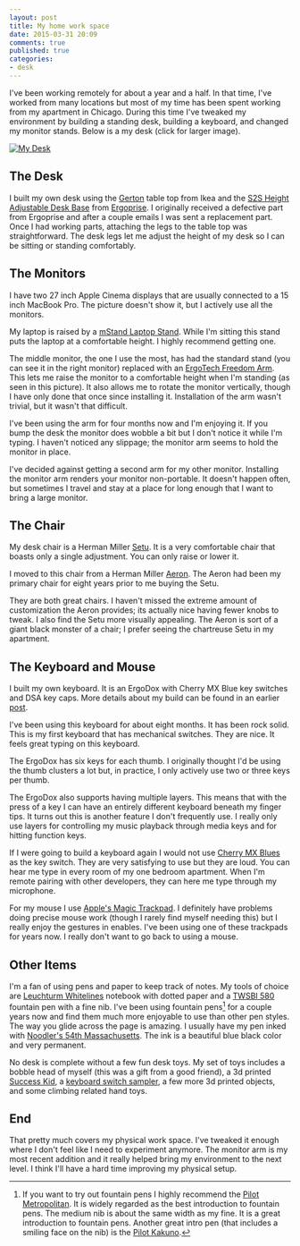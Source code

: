 ```yaml
---
layout: post
title: My home work space
date: 2015-03-31 20:09
comments: true
published: true
categories:
- desk
---
```


I've been working remotely for about a year and a half. In that time,
I've worked from many locations but most of my time has been spent
working from my apartment in Chicago. During this time I've tweaked my
environment by building a standing desk, building a keyboard, and
changed my monitor stands. Below is a my desk (click for larger
image).

[![My Desk](/images/my-desk-small.png "Picture of my desk")](/images/my-desk.png)

## The Desk

I built my own desk using the
[Gerton](http://www.ikea.com/us/en/catalog/products/50106773/) table
top from Ikea and the
[S2S Height Adjustable Desk Base](http://www.ergoprise.com/s2s-height-adjustable-desk-base-new-improved/)
from [Ergoprise](http://www.ergoprise.com/). I originally received a
defective part from Ergoprise and after a couple emails I was sent a
replacement part. Once I had working parts, attaching the legs to the
table top was straightforward. The desk legs let me adjust the height
of my desk so I can be sitting or standing comfortably.

## The Monitors

I have two 27 inch Apple Cinema displays that are usually connected to
a 15 inch MacBook Pro. The picture doesn't show it, but I actively use
all the monitors.

My laptop is raised by a
[mStand Laptop Stand](http://www.amazon.com/gp/product/B000OOYECC/ref=as_li_tl?ie=UTF8&camp=1789&creative=390957&creativeASIN=B000OOYECC&linkCode=as2&tag=jakemccrary08-20&linkId=L5THOTZHJ6FPJSAL).
While I'm sitting this stand puts the laptop at a comfortable height.
I highly recommend getting one.

The middle monitor, the one I use the most, has had the standard stand
(you can see it in the right monitor) replaced with an
[ErgoTech Freedom Arm](http://www.amazon.com/gp/product/B00BZC05WU/ref=as_li_tl?ie=UTF8&camp=1789&creative=390957&creativeASIN=B00BZC05WU&linkCode=as2&tag=jakemccrary08-20&linkId=ADQ435RJ65U5DK3C).
This lets me raise the monitor to a comfortable height when I'm
standing (as seen in this picture). It also allows me to rotate the
monitor vertically, though I have only done that once since installing
it. Installation of the arm wasn't trivial, but it wasn't that
difficult.

I've been using the arm for four months now and I'm enjoying it. If
you bump the desk the monitor does wobble a bit but I don't notice it
while I'm typing. I haven't noticed any slippage; the monitor arm
seems to hold the monitor in place.

I've decided against getting a second arm for my other monitor.
Installing the monitor arm renders your monitor non-portable. It
doesn't happen often, but sometimes I travel and stay at a place for
long enough that I want to bring a large monitor.

## The Chair

My desk chair is a Herman Miller
[Setu](http://www.amazon.com/gp/product/B003YBMD34/ref=as_li_tl?ie=UTF8&camp=1789&creative=390957&creativeASIN=B003YBMD34&linkCode=as2&tag=jakemccrary08-20&linkId=L3ILROZ432MA4D3X).
It is a very comfortable chair that boasts only a single adjustment.
You can only raise or lower it.

I moved to this chair from a Herman Miller
[Aeron](http://www.amazon.com/gp/product/B003M1C7XW/ref=as_li_tl?ie=UTF8&camp=1789&creative=390957&creativeASIN=B003M1C7XW&linkCode=as2&tag=jakemccrary08-20&linkId=UCME7BFLAB2XXQJV).
The Aeron had been my primary chair for eight years prior to me buying
the Setu.

They are both great chairs. I haven't missed the extreme amount of
customization the Aeron provides; its actually nice having fewer knobs
to tweak. I also find the Setu more visually appealing. The Aeron is
sort of a giant black monster of a chair; I prefer seeing the
chartreuse Setu in my apartment.

## The Keyboard and Mouse

I built my own keyboard. It is an ErgoDox with Cherry MX Blue
key switches and DSA key caps. More details about my build can be found
in an earlier [post](/blog/2014/07/27/building-the-ergodox-keyboard/).

I've been using this keyboard for about eight months. It has been rock
solid. This is my first keyboard that has mechanical switches. They
are nice. It feels great typing on this keyboard.

The ErgoDox has six keys for each thumb. I originally thought I'd be
using the thumb clusters a lot but, in practice, I only actively use
two or three keys per thumb.

The ErgoDox also supports having multiple layers. This means that with
the press of a key I can have an entirely different keyboard beneath
my finger tips. It turns out this is another feature I don't frequently
use. I really only use layers for controlling my music playback
through media keys and for hitting function keys.

If I were going to build a keyboard again I would not use
[Cherry MX Blues](http://deskthority.net/wiki/Cherry_MX_Blue) as the
key switch. They are very satisfying to use but they are loud. You can
hear me type in every room of my one bedroom apartment. When I'm
remote pairing with other developers, they can here me type through my
microphone.

For my mouse I use
[Apple's Magic Trackpad](https://www.amazon.com/Apple-MC380Z-A-Magic-Trackpad/dp/B003XLYAWC/ref=as_sl_pc_ss_til?tag=jakemccrary08-20&linkCode=w01&linkId=7FVKQDGTRNAJ7BCL&creativeASIN=B003XLYAWC).
I definitely have problems doing precise mouse work (though I rarely
find myself needing this) but I really enjoy the gestures in enables.
I've been using one of these trackpads for years now. I really don't
want to go back to using a mouse.

## Other Items

I'm a fan of using pens and paper to keep track of notes. My tools of
choice are
[Leuchturm Whitelines](http://www.amazon.com/gp/product/B00IYL90B2/ref=as_li_tl?ie=UTF8&camp=1789&creative=390957&creativeASIN=B00IYL90B2&linkCode=as2&tag=jakemccrary08-20&linkId=VNOMEHJO7O2NBRKG)
notebook with dotted paper and a
[TWSBI 580](http://www.amazon.com/gp/product/B00BT1BLRU/ref=as_li_tl?ie=UTF8&camp=1789&creative=390957&creativeASIN=B00BT1BLRU&linkCode=as2&tag=jakemccrary08-20&linkId=EG7HCYOI2SNHO2OI)
fountain pen with a fine nib. I've been using fountain pens[^1] for a
couple years now and find them much more enjoyable to use than other
pen styles. The way you glide across the page is amazing. I usually
have my pen inked with
[Noodler's 54th Massachusetts](http://www.amazon.com/gp/product/B00DJAKBAW/ref=as_li_tl?ie=UTF8&camp=1789&creative=390957&creativeASIN=B00DJAKBAW&linkCode=as2&tag=jakemccrary08-20&linkId=WMW6D6HT3VGKGUW2).
The ink is a beautiful blue black color and very permanent.

[^1]: If you want to try out fountain pens I highly recommend the [Pilot Metropolitan](http://www.amazon.com/gp/product/B009X9Z2FW/ref=as_li_tl?ie=UTF8&camp=1789&creative=390957&creativeASIN=B009X9Z2FW&linkCode=as2&tag=jakemccrary08-20&linkId=ZPSKZSRYGAQZ5ISB). It is widely regarded as the best introduction to fountain pens. The medium nib is about the same width as my fine. It is a great introduction to fountain pens. Another great intro pen (that includes a smiling face on the nib) is the [Pilot Kakuno](http://www.amazon.com/gp/product/B00IOOOBU4/ref=as_li_tl?ie=UTF8&camp=1789&creative=390957&creativeASIN=B00IOOOBU4&linkCode=as2&tag=jakemccrary08-20&linkId=WT2WE3JE675WCFCC).

No desk is complete without a few fun desk toys. My set of toys
includes a bobble head of myself (this was a gift from a good friend),
a 3d printed
[Success Kid](http://www.shapeways.com/product/MLX77XRTT/success-kid),
a
[keyboard switch sampler](http://www.amazon.com/gp/product/B00E71W4O8/ref=as_li_tl?ie=UTF8&camp=1789&creative=390957&creativeASIN=B00E71W4O8&linkCode=as2&tag=jakemccrary08-20&linkId=JR3A5AXJUGQ2Z3AD),
a few more 3d printed objects, and some climbing related hand toys.

## End

That pretty much covers my physical work space. I've tweaked it enough
where I don't feel like I need to experiment anymore. The monitor arm
is my most recent addition and it really helped bring my environment
to the next level. I think I'll have a hard time improving my physical
setup.
